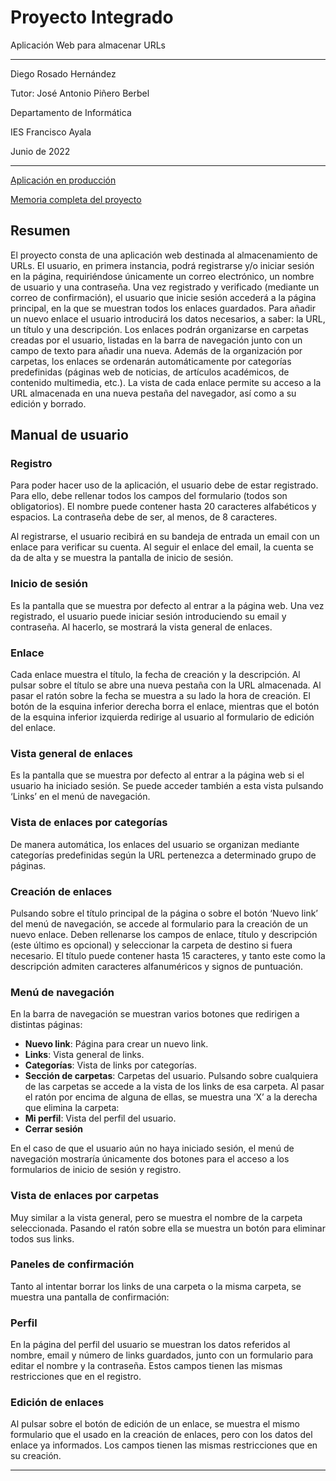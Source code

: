 # Proyecto Integrado

Aplicación Web para almacenar URLs

---

Diego Rosado Hernández

Tutor: José Antonio Piñero Berbel

Departamento de Informática

IES Francisco Ayala

Junio de 2022

---

[Aplicación en producción](https://link-organizer-proyecto.herokuapp.com)

[Memoria completa del proyecto](https://docdro.id/JVQhjPS)

## Resumen

El proyecto consta de una aplicación web destinada al almacenamiento de URLs. El usuario, en primera instancia, podrá registrarse y/o iniciar sesión en la página, requiriéndose únicamente un correo electrónico, un nombre de usuario y una contraseña. Una vez registrado y verificado (mediante un correo de confirmación), el usuario que inicie sesión accederá a la página principal, en la que se muestran todos los enlaces guardados. Para añadir un nuevo enlace el usuario introducirá los datos necesarios, a saber: la URL, un título y una descripción. Los enlaces podrán organizarse en carpetas creadas por el usuario, listadas en la barra de navegación junto con un campo de texto para añadir una nueva. Además de la organización por carpetas, los enlaces se ordenarán automáticamente por categorías predefinidas (páginas web de noticias, de artículos académicos, de contenido multimedia, etc.). La vista de cada enlace permite su acceso a la URL almacenada en una nueva pestaña del navegador, así como a su edición y borrado.

## Manual de usuario

### Registro

Para poder hacer uso de la aplicación, el usuario debe de estar registrado. Para ello, debe rellenar todos los campos del formulario (todos son obligatorios). El nombre puede contener hasta 20 caracteres alfabéticos y espacios. La contraseña debe de ser, al menos, de 8 caracteres.

Al registrarse, el usuario recibirá en su bandeja de entrada un email con un enlace para verificar su cuenta. Al seguir el enlace del email, la cuenta se da de alta y se muestra la pantalla de inicio de sesión.

### Inicio de sesión

Es la pantalla que se muestra por defecto al entrar a la página web. Una vez registrado, el usuario puede iniciar sesión introduciendo su email y contraseña. Al hacerlo, se mostrará la vista general de enlaces.

### Enlace

Cada enlace muestra el título, la fecha de creación y la descripción. Al pulsar sobre el título se abre una nueva pestaña con la URL almacenada. Al pasar el ratón sobre la fecha se muestra a su lado la hora de creación. El botón de la esquina inferior derecha borra el enlace, mientras que el botón de la esquina inferior izquierda redirige al usuario al formulario de edición del enlace.

### Vista general de enlaces

Es la pantalla que se muestra por defecto al entrar a la página web si el usuario ha iniciado sesión. Se puede acceder también a esta vista pulsando ‘Links’ en el menú de navegación.

### Vista de enlaces por categorías

De manera automática, los enlaces del usuario se organizan mediante categorías predefinidas según la URL pertenezca a determinado grupo de páginas.

### Creación de enlaces

Pulsando sobre el título principal de la página o sobre el botón ‘Nuevo link’ del menú de navegación, se accede al formulario para la creación de un nuevo enlace. Deben rellenarse los campos de enlace, título y descripción (este último es opcional) y seleccionar la carpeta de destino si fuera necesario. El título puede contener hasta 15 caracteres, y tanto este como la descripción admiten caracteres alfanuméricos y signos de puntuación.

### Menú de navegación

En la barra de navegación se muestran varios botones que redirigen a distintas páginas:

- **Nuevo link**: Página para crear un nuevo link.
- **Links**: Vista general de links.
- **Categorías**: Vista de links por categorías.
- **Sección de carpetas**: Carpetas del usuario.
Pulsando sobre cualquiera de las carpetas se accede a la vista de los links de esa carpeta. Al pasar el ratón por encima de alguna de ellas, se muestra una ‘X’ a la derecha que elimina la carpeta:
- **Mi perfil**: Vista del perfil del usuario.
- **Cerrar sesión**

En el caso de que el usuario aún no haya iniciado sesión, el menú de navegación mostraría únicamente dos botones para el acceso a los formularios de inicio de sesión y registro.

### Vista de enlaces por carpetas

Muy similar a la vista general, pero se muestra el nombre de la carpeta seleccionada. Pasando el ratón sobre ella se muestra un botón para eliminar todos sus links.

### Paneles de confirmación

Tanto al intentar borrar los links de una carpeta o la misma carpeta, se muestra una pantalla de confirmación:

### Perfil

En la página del perfil del usuario se muestran los datos referidos al nombre, email y número de links guardados, junto con un formulario para editar el nombre y la contraseña. Estos campos tienen las mismas restricciones que en el registro.

### Edición de enlaces

Al pulsar sobre el botón de edición de un enlace, se muestra el mismo formulario que el usado en la creación de enlaces, pero con los datos del enlace ya informados. Los campos tienen las mismas restricciones que en su creación.

---